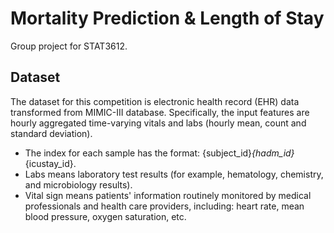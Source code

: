 # Mortality Prediction & Length of Stay 
Group project for STAT3612. 

## Dataset
The dataset for this competition is electronic health record (EHR) data transformed from MIMIC-III database. Specifically, the input features are hourly aggregated time-varying vitals and labs (hourly mean, count and standard deviation).

* The index for each sample has the format: {subject_id}_{hadm_id}_{icustay_id}.
* Labs means laboratory test results (for example, hematology, chemistry, and microbiology results).
* Vital sign means patients' information routinely monitored by medical professionals and health care providers, including: heart rate, mean blood pressure, oxygen saturation, etc.
